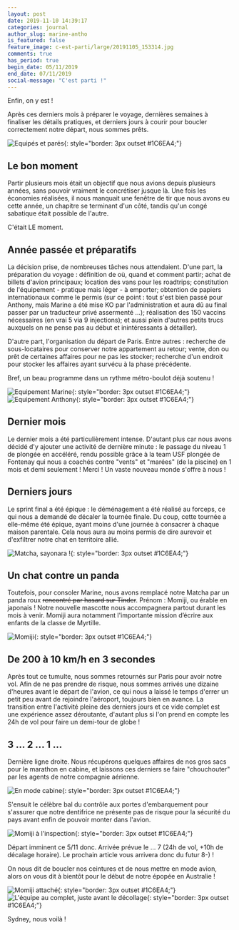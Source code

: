 ```yaml
---
layout: post
date: 2019-11-10 14:39:17
categories: journal
author_slug: marine-antho
is_featured: false
feature_image: c-est-parti/large/20191105_153314.jpg
comments: true
has_period: true
begin_date: 05/11/2019
end_date: 07/11/2019
social-message: "C'est parti !"
---
```


Enfin, on y est !

Après ces derniers mois à préparer le voyage, dernières semaines à 
finaliser les détails pratiques, et derniers jours à courir pour boucler 
correctement notre départ, nous sommes prêts.

![Equipés et parés](/img/c-est-parti/500/20191105_131352.jpg){: style="border: 3px outset #1C6EA4;"}

## Le bon moment

Partir plusieurs mois était un objectif que nous avions depuis plusieurs 
années, sans pouvoir vraiment le concrétiser jusque là. 
Une fois les économies réalisées, il nous manquait une fenêtre de tir 
que nous avons eu cette année, un chapitre se terminant d'un côté, 
tandis qu'un congé sabatique était possible de l'autre. 

C'était LE moment.

<!--[PHOTO TIR BALLTRAP]-->

## Année passée et préparatifs

La décision prise, de nombreuses tâches nous attendaient. D'une part, la préparation du
voyage : définition de où, quand et comment partir; achat de billets d'avion principaux; 
location des vans pour les roadtrips; constitution de l'équipement - pratique mais léger - à emporter; obtention de
papiers internationaux comme le permis (sur ce point : tout s'est bien passé pour Anthony, mais 
Marine a été mise KO par l'administration et aura dû au final passer par un traducteur privé assermenté ...); 
réalisation des 150 vaccins nécessaires (en vrai 5 via 9 injections); 
et aussi plein d'autres petits trucs auxquels on ne pense pas au début et inintéressants à détailler).

D'autre part, l'organisation du départ de Paris. Entre autres : recherche de sous-locataires 
pour conserver notre appartement au retour; vente, don ou prêt de certaines affaires pour ne pas les stocker; 
recherche d'un endroit pour stocker les affaires ayant survécu à la phase précédente.

Bref, un beau programme dans un rythme métro-boulot déjà soutenu !

![Equipement Marine](/img/c-est-parti/500/20191103_222715.jpg){: style="border: 3px outset #1C6EA4;"}
![Equipement Anthony](/img/c-est-parti/500/20191103_115731.jpg){: style="border: 3px outset #1C6EA4;"}

## Dernier mois

Le dernier mois a été particulièrement intense. D'autant plus car nous 
avons décidé d'y ajouter une activité de dernière minute : le passage du 
niveau 1 de plongée en accéléré, rendu possible grâce à la team USF plongée 
de Fontenay qui nous a coachés contre "vents" et "marées" (de la piscine) 
en 1 mois et demi seulement !
Merci ! Un vaste nouveau monde s'offre à nous !

<!--[PHOTO PLONGEE]-->

## Derniers jours

Le sprint final a été épique : le déménagement a été réalisé au forceps,
ce qui nous a demandé de décaler la tournée finale. 
Du coup, cette tournée a elle-même été épique, ayant moins d'une journée
à consacrer à chaque maison parentale. Cela nous aura au moins permis 
de dire aurevoir et d'exfiltrer notre chat en territoire allié.

![Matcha, sayonara !](/img/c-est-parti/500/P1050032.jpg){: style="border: 3px outset #1C6EA4;"}

## Un chat contre un panda

Toutefois, pour consoler Marine, nous avons remplacé notre Matcha par un panda roux ~~rencontré par hasard sur Tinder~~.
Prénom : Momiji, ou érable en japonais ! Notre nouvelle mascotte nous accompagnera partout 
durant les mois à venir. 
Momiji aura notamment l'importante mission d’écrire aux enfants de la classe de Myrtille.

![Momiji](/img/c-est-parti/500/20191104_081654.jpg){: style="border: 3px outset #1C6EA4;"}

## De 200 à 10 km/h en 3 secondes

Après tout ce tumulte, nous sommes retournés sur Paris pour avoir notre vol.
Afin de ne pas prendre de risque, nous sommes arrivés une dizaine d'heures avant le départ de l'avion, ce qui nous a laissé le
temps d'errer un petit peu avant de rejoindre l'aéroport, toujours bien en avance.
La transition entre l'activité pleine des derniers jours et ce vide complet 
est une expérience assez déroutante, d'autant plus si l'on prend en compte les 24h de vol 
pour faire un demi-tour de globe !

## 3 ... 2 ... 1 ...

Dernière ligne droite. Nous récupérons quelques affaires de nos gros sacs pour le marathon en cabine,
et laissons ces derniers se faire "chouchouter" par les agents de notre compagnie aérienne.

![En mode cabine](/img/c-est-parti/500/20191105_153314.jpg){: style="border: 3px outset #1C6EA4;"}

S'ensuit le célèbre bal du contrôle aux portes d'embarquement pour s'assurer que notre dentifrice
ne présente pas de risque pour la sécurité du pays avant enfin de pouvoir monter dans l'avion.

![Momiji à l'inspection](/img/c-est-parti/500/20191105_162301.jpg){: style="border: 3px outset #1C6EA4;"}

Départ imminent ce 5/11 donc. Arrivée prévue le ... 7 (24h de vol, +10h de décalage horaire).
Le prochain article vous arrivera donc du futur 8-) !

On nous dit de boucler nos ceintures et de nous mettre en mode avion, 
alors on vous dit à bientôt pour le début de notre épopée en Australie !

![Momiji attaché](/img/c-est-parti/500/20191105_175707.jpg){: style="border: 3px outset #1C6EA4;"}
![L'équipe au complet, juste avant le décollage](/img/c-est-parti/500/20191105_180117.jpg){: style="border: 3px outset #1C6EA4;"}

Sydney, nous voilà !